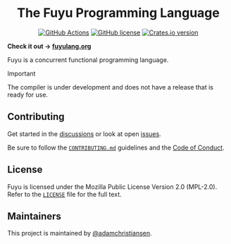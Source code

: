 <h1 align="center">The Fuyu Programming Language</h1>
<p align="center">
  <a href="https://github.com/fuyulang/fuyu/actions"><img src="https://img.shields.io/github/actions/workflow/status/fuyulang/fuyu/ci.yml?branch=main&style=flat-square" alt="GitHub Actions"></a>
  <a href="https://github.com/fuyulang/fuyu/blob/main/LICENSE"><img src="https://img.shields.io/github/license/fuyulang/fuyu?style=flat-square" alt="GitHub license"></a>
  <a href="https://crates.io/crates/fuyu"><img src="https://img.shields.io/crates/v/fuyu?style=flat-square" alt="Crates.io version"></a>
</p>

**Check it out &rarr; [fuyulang.org](https://fuyulang.org)**

Fuyu is a concurrent functional programming language.

> [!IMPORTANT]
> The compiler is under development and does not have a release that is ready
> for use.

## Contributing

Get started in the [discussions](https://github.com/orgs/fuyulang/discussions)
or look at open [issues](https://github.com/fuyulang/fuyu/issues).

Be sure to follow the [`CONTRIBUTING.md`](./CONTRIBUTING.md) guidelines and the
[Code of Conduct](https://github.com/fuyulang/fuyu?tab=coc-ov-file#readme).

## License

Fuyu is licensed under the Mozilla Public License Version 2.0 (MPL-2.0). Refer
to the [`LICENSE`](./LICENSE) file for the full text.

## Maintainers

This project is maintained by
[@adamchristiansen](https://github.com/adamchristiansen).
